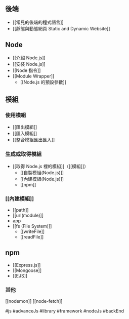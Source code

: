 ## 後端
- [[常見的後端的程式語言]]
- [[靜態與動態網頁 Static and Dynamic Website]]

## Node
- [[介紹 Node.js]]
- [[安裝 Node.js]]
- [[Node 指令]]
- [[Module Wrapper]]
	- [[Node.js 的預設參數]]

## 模組
### 使用模組
- [[匯出模組]]
- [[匯入模組]]
- [[整合模組匯出匯入]]

### 生成或取得模組
- [[取得 Node.js 裡的模組]]（[[模組]]）
	- [[自製模組(Node.js)]]
	- [[內建模組(Node.js)]]
	- [[npm]]

### [[內建模組]]
- [[path]]
- [[url(module)]]
- app
- [[fs (File System)]]
	- [[writeFile]]
	- [[readFile]]
## npm
- [[Express.js]]
- [[Mongoose]]
- [[EJS]]

### 其他
[[nodemon]]
[[node-fetch]]




#js #advanceJs #library #framework #nodeJs #backEnd